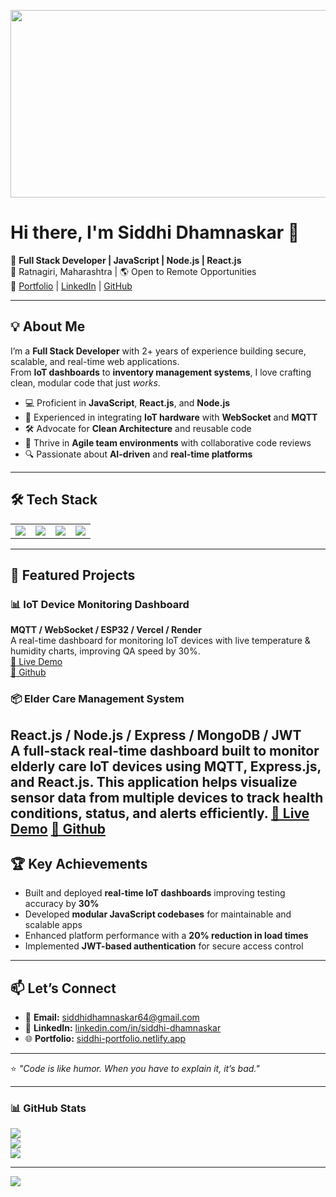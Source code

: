 <p align="center">
  <img width="1000" height="300" src="https://miro.medium.com/max/1200/0*M4bxiCIjcTK-2Xr6.jpeg">
</p>
<h1> Hi there, I'm Siddhi Dhamnaskar 👋 </h1>

🚀 **Full Stack Developer | JavaScript | Node.js | React.js**  
📍 Ratnagiri, Maharashtra | 🌎 Open to Remote Opportunities  
💼 [Portfolio](https://siddhi-dhamnaskar.vercel.app/) | [LinkedIn](https://www.linkedin.com/in/siddhi-dhamnaskar) | [GitHub](https://github.com/siddhidhamnaskar)  

---

## 💡 About Me
I’m a **Full Stack Developer** with 2+ years of experience building secure, scalable, and real-time web applications.  
From **IoT dashboards** to **inventory management systems**, I love crafting clean, modular code that just *works*.

- 💻 Proficient in **JavaScript**, **React.js**, and **Node.js**
- 📡 Experienced in integrating **IoT hardware** with **WebSocket** and **MQTT**
- 🛠 Advocate for **Clean Architecture** and reusable code
- 🤝 Thrive in **Agile team environments** with collaborative code reviews
- 🔍 Passionate about **AI-driven** and **real-time platforms**

---

## 🛠 Tech Stack

<table>
  <tr>
    <td><img src="https://img.shields.io/badge/HTML5-E34F26?style=for-the-badge&logo=html5&logoColor=white" /></td>
    <td><img src="https://img.shields.io/badge/CSS3-1572B6?style=for-the-badge&logo=css3&logoColor=white" /></td>
    <td><img src="https://img.shields.io/badge/JavaScript-F7DF1E?style=for-the-badge&logo=javascript&logoColor=black" /></td>
    <td><img src="https://img.shields.io/badge/React-61DAFB?style=for-the-badge&logo=react&logoColor=black" /></td>
    <!-- Add more badges as needed -->
  </tr>
</table>

---

## 📌 Featured Projects

### 📊 IoT Device Monitoring Dashboard
**MQTT / WebSocket / ESP32 / Vercel / Render**  
A real-time dashboard for monitoring IoT devices with live temperature & humidity charts, improving QA speed by 30%.  
[🔗 Live Demo](https://device-testing-dashboard.vercel.app/)  
[🔗 Github](https://github.com/siddhidhamnaskar/DeviceTestingDashboard)  

### 📦 Elder Care Management System
**React.js / Node.js / Express / MongoDB / JWT**  
A full-stack real-time dashboard built to monitor elderly care IoT devices using MQTT, Express.js, and React.js. This application helps visualize sensor data from multiple devices to track health conditions, status, and alerts efficiently.
[🔗 Live Demo](https://elder-care-dashboard.vercel.app/) 
[🔗 Github](https://github.com/siddhidhamnaskar/ElderCareDashboard) 
---

## 🏆 Key Achievements
- Built and deployed **real-time IoT dashboards** improving testing accuracy by **30%**  
- Developed **modular JavaScript codebases** for maintainable and scalable apps  
- Enhanced platform performance with a **20% reduction in load times**  
- Implemented **JWT-based authentication** for secure access control  

---

## 📫 Let’s Connect
- 📧 **Email:** siddhidhamnaskar64@gmail.com  
- 💼 **LinkedIn:** [linkedin.com/in/siddhi-dhamnaskar](https://www.linkedin.com/in/siddhi-dhamnaskar)  
- 🌐 **Portfolio:** [siddhi-portfolio.netlify.app](https://siddhi-dhamnaskar.vercel.app/)  

---
⭐️ _"Code is like humor. When you have to explain it, it’s bad."_  



---

### 📊 GitHub Stats

![](https://github-readme-stats.vercel.app/api?username=siddhidhamnaskar&theme=dark&hide_border=true&include_all_commits=false&count_private=false)<br/>
![](https://github-readme-streak-stats.herokuapp.com/?user=siddhidhamnaskar&theme=dark&hide_border=true)<br/>
![](https://github-readme-stats.vercel.app/api/top-langs/?username=siddhidhamnaskar&theme=dark&hide_border=true&layout=compact)

---

[![](https://visitcount.itsvg.in/api?id=siddhidhamnaskar&icon=0&color=0)](https://visitcount.itsvg.in)
